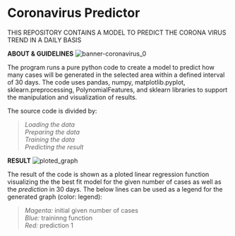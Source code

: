 # Coronavirus Predictor
THIS REPOSITORY CONTAINS A MODEL TO PREDICT THE CORONA VIRUS TREND IN A DAILY BASIS

**ABOUT & GUIDELINES**
![banner-coronavirus_0](https://github.com/imildositoe/coronavirus_predictor/assets/31238878/ade156d0-9670-4c14-b133-c26a5811f201)

The program runs a pure python code to create a model to predict how many cases will be generated  in the selected area within a defined interval of 30 days. 
The code uses pandas, numpy, matplotlib.pyplot, sklearn.preprocessing, PolynomialFeatures, and sklearn libraries to support the manipulation and visualization of results.

The source code is divided by: 
> *Loading the data*<br/>
> *Preparing the data*<br/>
> *Training the data*<br/>
> *Predicting the result*<br/> 

**RESULT**
![ploted_graph](https://github.com/imildositoe/coronavirus_predictor/assets/31238878/1efb8956-c7ff-4069-92ff-b544bcb4c627)

The result of the code is shown as a ploted linear regression function visualizing the the best fit model for the given number of cases as well as the _prediction_ in 30 days. 
The below lines can be used as a legend for the generated graph (color: legend):
> *Magenta:* initial given number of cases<br/>
> *Blue:* traininng function<br/>
> *Red:* prediction 1
